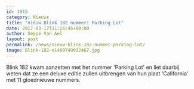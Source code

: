```yaml
---
id: 1915
category: Nieuws
title: "nieuw Blink 182 nummer: Parking Lot"
date: 2017-03-17T11:26:45+00:00
author: Seppe Van Ael
layout: post
permalink: /news/nieuw-blink-182-nummer-parking-lot/
image: Blink-182-e1489749932467.jpg
---
```

Blink 182 kwam aanzetten met het nummer 'Parking Lot' en liet daarbij weten dat ze een deluxe editie zullen uitbrengen van hun plaat 'California' met 11 gloednieuwe nummers.
